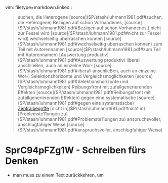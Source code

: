 vim: filetype=markdown.linked :

 > suchen, die Heterogene [source]($P/stash/luhmann1981.pdf#suchen, die Heterogene)
 > Beziigen auf schon Vorhandenes, [source]($P/stash/luhmann1981.pdf#Beziigen auf schon Vorhandenes,)
 > nicht zur Fessel wird [source]($P/stash/luhmann1981.pdf#nicht zur Fessel wird)
 > wechselseitig uberraschen konnen [source]($P/stash/luhmann1981.pdf#wechselseitig uberraschen konnen)
 > zum Teil mit Autorennamen [source]($P/stash/luhmann1981.pdf#zum Teil mit Autorennamen)
 > [Auswertung produktiv]($P/stash/luhmann1981.pdf#Auswertung produktiv)
 > iiberall anschlieBen, auch an einzelne Wor- [source]($P/stash/luhmann1981.pdf#iiberall anschlieBen, auch an einzelne Wor-)
 > Selektionshorizonte und Vergleichsmoglichkeiten [source]($P/stash/luhmann1981.pdf#Selektionshorizonte und Vergleichsmoglichkeiten)
 > Reibungsfront mit zufallgenerierenden Effekten [source]($P/stash/luhmann1981.pdf#Reibungsfront mit zufallgenerierenden Effekten)
 > gegen eine systematiscbe [source]($P/stash/luhmann1981.pdf#gegen eine systematiscbe)
 > [Zentralbegriffe]($P/stash/luhmann1981.pdf#Zentralbegriffe)
 > [nicht in]($P/stash/luhmann1981.pdf#nicht in)
 > [Problemste11ungen zu]($P/stash/luhmann1981.pdf#Problemste11ungen zu)
 > anspruchsvoller, anschlugfahiger Weise [source]($P/stash/luhmann1981.pdf#anspruchsvoller, anschlugfahiger Weise)


# SprC94pFZg1W - Schreiben fürs Denken

 - man muss zu einem Text zurückkehren, um  
